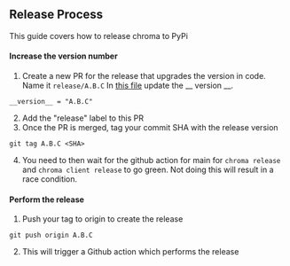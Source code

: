 ## Release Process

This guide covers how to release chroma to PyPi

#### Increase the version number
1. Create a new PR for the release that upgrades the version in code. Name it `release/A.B.C` In [this file](https://github.com/chroma-core/chroma/blob/main/chromadb_deterministic/__init__.py) update the __ version __.
```
__version__ = "A.B.C"
```
2. Add the "release" label to this PR
3. Once the PR is merged, tag your commit SHA with the release version
```
git tag A.B.C <SHA>
```
4. You need to then wait for the github action for main for `chroma release` and `chroma client release` to go green. Not doing this will result in a race condition.

#### Perform the release
1. Push your tag to origin to create the release
```
git push origin A.B.C
```
2. This will trigger a Github action which performs the release
